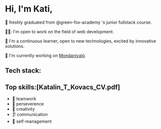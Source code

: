 # Hi, I'm Kati,

:scroll: freshly graduated from @green-fox-academy 's junior fullstack course. 

👩‍💻: I'm open to work on the field of web development. 

:seedling: I'm a continuous learner, open to new technologies, excited by innovative solutions.

:rocket: I'm currently working on [Mondanivaló](https://mondanivalo.vercel.app).

## Tech stack:

## Top skills:[Katalin_T_Kovacs_CV.pdf]

- :rugby_football: teamwork
- :ant: perseverence
- :guitar: creativity
- :ear: communication
- :dizzy: self-management
<!--
**katigirl/katigirl** is a ✨ _special_ ✨ repository because its `README.md` (this file) appears on your GitHub profile.

Here are some ideas to get you started:

- 🔭 I’m currently working on ...
- 🌱 I’m currently learning ...
- 👯 I’m looking to collaborate on ...
- 🤔 I’m looking for help with ...
- 💬 Ask me about ...
- 📫 How to reach me: ...
- 😄 Pronouns: ...
- ⚡ Fun fact: ...
-->
